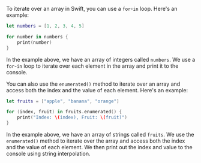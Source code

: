 To iterate over an array in Swift, you can use a `for`-`in` loop. Here's an example:

```swift
let numbers = [1, 2, 3, 4, 5]

for number in numbers {
    print(number)
}
```

In the example above, we have an array of integers called `numbers`. We use a `for`-`in` loop to iterate over each element in the array and print it to the console.

You can also use the `enumerated()` method to iterate over an array and access both the index and the value of each element. Here's an example:

```swift
let fruits = ["apple", "banana", "orange"]

for (index, fruit) in fruits.enumerated() {
    print("Index: \(index), Fruit: \(fruit)")
}
```

In the example above, we have an array of strings called `fruits`. We use the `enumerated()` method to iterate over the array and access both the index and the value of each element. We then print out the index and value to the console using string interpolation.